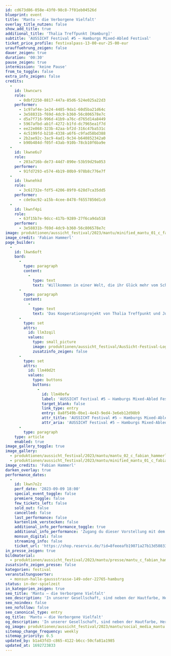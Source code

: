 ```yaml
---
id: cd673d86-058e-43f0-98c8-7f01eb04526d
blueprint: event
title: 'Mantu – die Verborgene Vielfalt'
overlay_title_nutzen: false
show_add_title: true
additional_title: 'Thalia Treffpunkt [Hamburg]'
subtitle: 'AUSSICHT Festival #5 – Hamburgs Mixed-Abled Festival'
ticket_price_profile: festivalpass-13-00-eur-25-00-eur
urauffuehrung_zeigen: false
dauer_zeigen: true
duration: '00:30'
pause_zeigen: true
intermission: 'keine Pause'
from_to_toggle: false
extra_info_zeigen: false
credits:
  -
    id: lkwncwrs
    role:
      - 0dbf2250-8817-447a-85d6-524e025a22d3
    performer:
      - 1c97af4e-1e24-4485-9da1-60d5ba21d64c
      - 3e58831b-f69d-4dc9-b360-56c806578e7c
      - d5a7f716-996d-41b9-a76c-d765d14a8449
      - 5967afbd-ab1f-4272-b1fd-dc7965ea1f7d
      - ee22e868-323b-42aa-bf2d-316c47ba531c
      - 4c5199fd-b210-4338-a6f6-c9fad58bd388
      - 2b2ae92c-3ac9-4ad1-9c34-b640852342a0
      - b90b484d-f05f-43ab-910b-78cb10f6ba9e
  -
    id: lkwne6u7
    role:
      - 203a716b-de73-44d7-890e-53b59d29a053
    performer:
      - 91fd7293-e574-4b19-80b9-978b8c776e7f
  -
    id: lkwnehkd
    role:
      - 3c61732e-fdf5-4206-89f0-628d7ca35dd5
    performer:
      - cde9ac92-a15b-4cee-8478-f6557850d1c0
  -
    id: lkwnf4pi
    role:
      - 63f15b7e-9dcc-417b-9289-27f6ca9da518
    performer:
      - 3e58831b-f69d-4dc9-b360-56c806578e7c
image: produktionen/aussicht_festival/2023/mantu/minified_mantu_01_c_fabian_hammerl.jpg
image_credit: 'Fabian Hammerl'
page_builder:
  -
    id: lkwn6oft
    bard:
      -
        type: paragraph
        content:
          -
            type: text
            text: 'Willkommen in einer Welt, die ihr Glück mehr vom Schein als vom Sein abhängig macht. Bei uns, in unserer heutigen Gesellschaft, sind neben der Hautfarbe, Herkunft und dem Glauben vor allem die Farbe der Haare entscheidend, ja sogar ein ausschlaggebendes Kriterium, dass das Schicksal und die sozialen Aufstiegschancen eines Menschen bestimmt. Was bedeutet das für unsere Welt? Für jeden Einzelnen von uns? Wir bringen die etablierte, gesellschaftliche Ordnung durcheinander und machen sie bunt! Wenn wir das tun, was bleibt übrig? Chaos! Meine Haarfarbe ist das Chaos. Und wisst ihr was Chaos ist? Es ist fair!'
      -
        type: paragraph
        content:
          -
            type: text
            text: 'Das Kooperationsprojekt von Thalia Treffpunkt und Jugendmigrationsdienst des CJD Hamburg ist Teil des Internationalen Cafés Embassy of Hope. Das Projekt wird von FREIRÄUME! Initiative für kulturelle Integrationsprojekte gefördert.'
      -
        type: set
        attrs:
          id: llm3zqil
          values:
            type: small_picture
            image: produktionen/aussicht_festival/AusSicht-Festival-Logo-Rechteck.jpg
            zusatzinfo_zeigen: false
      -
        type: set
        attrs:
          id: llm40d2t
          values:
            type: buttons
            buttons:
              -
                id: llm40efw
                label: 'AUSSICHT Festival #5 – Hamburgs Mixed-Abled Festival'
                target_blank: false
                link_type: entry
                entry: 8a8f549b-0be1-4e43-9ed4-3e6eb12d98b9
                attr_title: 'AUSSICHT Festival #5 – Hamburgs Mixed-Abled Festival'
                attr_aria: 'AUSSICHT Festival #5 – Hamburgs Mixed-Abled Festival'
      -
        type: paragraph
    type: article
    enabled: true
image_gallery_toggle: true
image_gallery:
  - produktionen/aussicht_festival/2023/mantu/mantu_02_c_fabian_hammerl.jpg
  - produktionen/aussicht_festival/2023/mantu/minified_mantu_01_c_fabian_hammerl.jpg
image_credits: 'Fabian Hammerl'
darken_overlay: true
performance_dates:
  -
    id: lkwn7o2z
    perf_date: '2023-09-09 18:00'
    special_event_toggle: false
    premiere_toggle: false
    few_tickets_left: false
    sold_out: false
    cancelled: false
    last_performance: false
    kartenlink_verstecken: false
    additional_info_performance_toggle: true
    additional_info_performance: 'Zugang du dieser Vorstellung mit dem Festivalpass [AUSSICHT Festival 2023] oder einem Ticket der Theaternacht Hamburg 2023.'
    monsun_digital: false
    streaming_info: false
    ticket_url: 'https://shop.reservix.de/?id=8feeeafb19071a27b13d5083379d95183e9ab490f2f135faf80b2fecfc1ba00f2aba7ad8945f4a4292549eb86feddc1b&vID=7337&eventGrpID=444675'
in_presse_zeigen: true
bildmaterial:
  - produktionen/aussicht_festival/2023/mantu/presse/mantu_c_fabian_hammerl_monsun_aussicht_festival_2023..zip
zusatsinfo_zeigen_presse: false
kategorien: festival
veranstaltungsoerter:
  - monsun-halle-gaussstrasse-149-oder-22765-hamburg
status: in-der-spielzeit
in_kategorien_zeigen: true
seo_title: 'Mantu – die Verborgene Vielfalt'
seo_description: 'In unserer Gesellschaft, sind neben der Hautfarbe, Herkunft und dem Glauben vor allem die Farbe der Haare entscheidend. Was bedeutet das für unsere Welt?'
seo_noindex: false
seo_nofollow: false
seo_canonical_type: entry
og_title: 'Mantu – die Verborgene Vielfalt'
og_description: 'In unserer Gesellschaft, sind neben der Hautfarbe, Herkunft und dem Glauben vor allem die Farbe der Haare entscheidend. Was bedeutet das für unsere Welt?'
og_image: produktionen/aussicht_festival/2023/mantu/social_media_mantu.jpg
sitemap_change_frequency: weekly
sitemap_priority: 0.5
updated_by: b1a43fd3-c865-4122-b6cc-50cfa81a1985
updated_at: 1692723833
---
```


